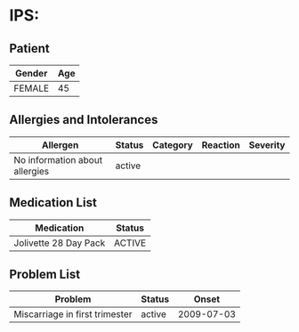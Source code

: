 # IPS:

## Patient

|Gender|Age|
|---|---|
|FEMALE|45|

## Allergies and Intolerances

|Allergen|Status|Category|Reaction|Severity|
|---|---|---|---|---|
|No information about allergies|active||||

## Medication List

|Medication|Status|
|---|---|
|Jolivette 28 Day Pack|ACTIVE|

## Problem List

|Problem|Status|Onset|
|---|---|---|
|Miscarriage in first trimester|active|2009-07-03|

